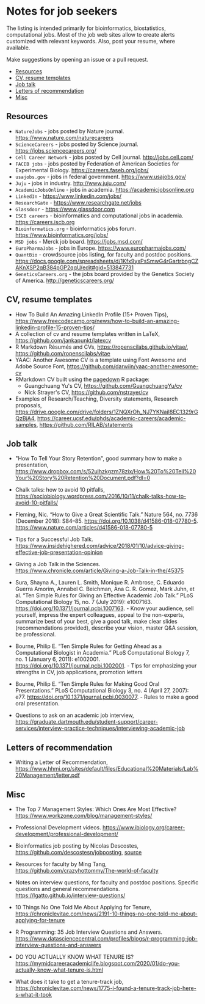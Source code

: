 # Notes for job seekers 

The listing is intended primarily for bioinformatics, biostatistics, computational jobs. Most of the job web sites allow to create alerts customized with relevant keywords. Also, post your resume, where available.

Make suggestions by opening an issue or a pull request.

* [Resources](#resources)
* [CV, resume templates](#cv-resume-templates)
* [Job talk](#job-talk)
* [Letters of recommendation](#letters-of-recommendation)
* [Misc](#misc)

## Resources

- `NatureJobs` - jobs posted by Nature journal. https://www.nature.com/naturecareers
- `ScienceCareers` - jobs posted by Science journal. https://jobs.sciencecareers.org/
- `Cell Career Network` - jobs posted by Cell journal. http://jobs.cell.com/
- `FACEB jobs` - jobs posted by Federation of American Societies for Experimental Biology. https://careers.faseb.org/jobs/
- `usajobs.gov` - jobs in federal government. https://www.usajobs.gov/
- `Juju` - jobs in industry. http://www.juju.com/
- `AcademicJobsOnline` - jobs in academia. https://academicjobsonline.org
- `LinkedIn` - https://www.linkedin.com/jobs/
- `ResearchGate` - https://www.researchgate.net/jobs
- `Glassdoor` - https://www.glassdoor.com
- `ISCB careers` - bioinformatics and computational jobs in academia. https://careers.iscb.org
- `Bioinformatics.org` - bioinformatics jobs forum. https://www.bioinformatics.org/jobs/
- `MSD jobs` - Merck job board. https://jobs.msd.com/
- `EuroPharmaJobs` - jobs in Europe. https://www.europharmajobs.com/
- `QuantBio` - crowdsource jobs listing, for faculty and postdoc positions. https://docs.google.com/spreadsheets/d/1Kfx9yxPsSmwG4rGartrbngCZAKnXSP2qB384pGP2qqU/edit#gid=513847731
- `GeneticsCareers.org` - the jobs board provided by the Genetics Society of America. http://geneticscareers.org/

## CV, resume templates

- How To Build An Amazing LinkedIn Profile (15+ Proven Tips), https://www.freecodecamp.org/news/how-to-build-an-amazing-linkedin-profile-15-proven-tips/
- A collection of cv and resume templates written in LaTeX, https://github.com/jankapunkt/latexcv
- R Markdown Résumés and CVs, https://ropenscilabs.github.io/vitae/, https://github.com/ropenscilabs/vitae
- YAAC: Another Awesome CV is a template using Font Awesome and Adobe Source Font, https://github.com/darwiin/yaac-another-awesome-cv
- RMarkdown CV built using the [pagedown](https://pagedown.rbind.io/) R package:
    - Guangchuang Yu's CV, https://github.com/GuangchuangYu/cv
    - Nick Strayer's CV, https://github.com/nstrayer/cv
- Examples of Research/Teaching, Diversity statements, Research proposals, https://drive.google.com/drive/folders/1ZNQXrOh_NJ7YKNajI8EC1329rGQzBjA4, https://career.ucsf.edu/phds/academic-careers/academic-samples, https://github.com/RILAB/statements



## Job talk

- "How To Tell Your Story Retention", good summary how to make a presentation, https://www.dropbox.com/s/52ulhzkgzm78zix/How%20To%20Tell%20Your%20Story%20Retention%20Document.pdf?dl=0

- Chalk talks: how to avoid 10 pitfalls, https://sociobiology.wordpress.com/2016/10/11/chalk-talks-how-to-avoid-10-pitfalls/

- Fleming, Nic. “How to Give a Great Scientific Talk.” Nature 564, no. 7736 (December 2018): S84–85. https://doi.org/10.1038/d41586-018-07780-5. https://www.nature.com/articles/d41586-018-07780-5

- Tips for a Successful Job Talk. https://www.insidehighered.com/advice/2018/01/10/advice-giving-effective-job-presentation-opinion

- Giving a Job Talk in the Sciences. https://www.chronicle.com/article/Giving-a-Job-Talk-in-the/45375

- Sura, Shayna A., Lauren L. Smith, Monique R. Ambrose, C. Eduardo Guerra Amorim, Annabel C. Beichman, Ana C. R. Gomez, Mark Juhn, et al. “Ten Simple Rules for Giving an Effective Academic Job Talk.” PLoS Computational Biology 15, no. 7 (July 2019): e1007163. https://doi.org/10.1371/journal.pcbi.1007163. - Know your audience, sell yourself, impress the expert colleagues, appeal to the non-experts, summarize best of your best, give a good talk, make clear slides (recommendations provided), describe your vision, master Q&A session, be professional.

 - Bourne, Philip E. “Ten Simple Rules for Getting Ahead as a Computational Biologist in Academia.” PLoS Computational Biology 7, no. 1 (January 6, 2011): e1002001. https://doi.org/10.1371/journal.pcbi.1002001. - Tips for emphasizing your strengths in CV, job applications, promotion letters

- Bourne, Philip E. “Ten Simple Rules for Making Good Oral Presentations.” PLoS Computational Biology 3, no. 4 (April 27, 2007): e77. https://doi.org/10.1371/journal.pcbi.0030077. - Rules to make a good oral presentation.

- Questions to ask on an academic job interview, https://graduate.dartmouth.edu/student-support/career-services/interview-practice-techniques/interviewing-academic-job


## Letters of recommendation

- Writing a Letter of Recommendation, https://www.hhmi.org/sites/default/files/Educational%20Materials/Lab%20Management/letter.pdf

## Misc

- The Top 7 Management Styles: Which Ones Are Most Effective? https://www.workzone.com/blog/management-styles/

- Professional Development videos. https://www.ibiology.org/career-development/professional-development/

- Bioinformatics job posting by Nicolas Descostes, https://github.com/descostesn/jobposting, [source](https://twitter.com/NDescostes/status/1165973907716890624?s=03)

- Resources for faculty by Ming Tang, https://github.com/crazyhottommy/The-world-of-faculty

- Notes on interview questions, for faculty and postdoc positions. Specific questions and general recommendations. https://lgatto.github.io/interview-questions/

- 10 Things No One Told Me About Applying for Tenure, https://chroniclevitae.com/news/2191-10-things-no-one-told-me-about-applying-for-tenure

- R Programming: 35 Job Interview Questions and Answers. https://www.datasciencecentral.com/profiles/blogs/r-programming-job-interview-questions-and-answers

- DO YOU ACTUALLY KNOW WHAT TENURE IS? https://mymidcareeracademiclife.blogspot.com/2020/01/do-you-actually-know-what-tenure-is.html

- What does it take to get a tenure-track job, https://chroniclevitae.com/news/1775-i-found-a-tenure-track-job-here-s-what-it-took